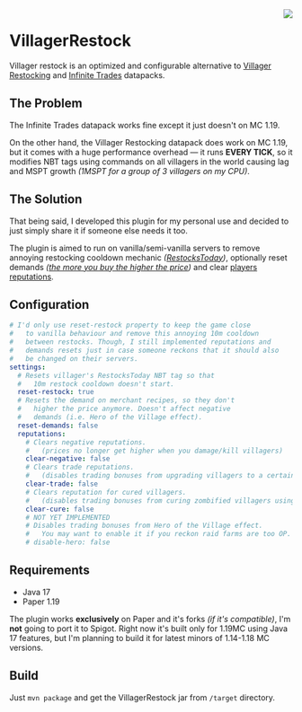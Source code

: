 <img src="https://user-images.githubusercontent.com/43143315/178108584-abd72f88-0efc-44b5-97bd-be206ce3738d.png" align=right />

# VillagerRestock

Villager restock is an optimized and configurable alternative to
[Villager Restocking][VRDpUrl] and [Infinite Trades][ITDpUrl] datapacks.

[VRDpUrl]: https://www.planetminecraft.com/data-pack/villager-restocking-v1-0/
[ITDpUrl]: https://www.planetminecraft.com/data-pack/no-trading-limits-infinite-trades-1-18x/

## The Problem

The Infinite Trades datapack works fine except it just doesn't on MC 1.19.

On the other hand, the Villager Restocking datapack does work on MC 1.19,
but it comes with a huge performance overhead — it runs **EVERY TICK**, so
it modifies NBT tags using commands on all villagers in the world causing lag
and MSPT growth _(1MSPT for a group of 3 villagers on my CPU)_.

## The Solution

That being said, I developed this plugin for my personal use and decided to
just simply share it if someone else needs it too.

The plugin is aimed to run on vanilla/semi-vanilla servers to remove annoying
restocking cooldown mechanic _([RestocksToday][EntityDataUrl])_, optionally 
reset demands _([the more you buy the higher the price][Supply&DemandUrl])_
and clear [players reputations][PopularityUrl].

[EntityDataUrl]: [https://minecraft.fandom.com/wiki/Villager#Entity_data]
[Supply&DemandUrl]: https://minecraft.fandom.com/wiki/Villager#Supply_and_demand
[PopularityUrl]: https://minecraft.fandom.com/wiki/Villager#Popularity

## Configuration

```yaml
# I'd only use reset-restock property to keep the game close
#   to vanilla behaviour and remove this annoying 10m cooldown
#   between restocks. Though, I still implemented reputations and
#   demands resets just in case someone reckons that it should also
#   be changed on their servers.
settings:
  # Resets villager's RestocksToday NBT tag so that
  #   10m restock cooldown doesn't start.
  reset-restock: true
  # Resets the demand on merchant recipes, so they don't
  #   higher the price anymore. Doesn't affect negative
  #   demands (i.e. Hero of the Village effect).
  reset-demands: false
  reputations:
    # Clears negative reputations.
    #   (prices no longer get higher when you damage/kill villagers)
    clear-negative: false
    # Clears trade reputations.
    #   (disables trading bonuses from upgrading villagers to a certain level)
    clear-trade: false
    # Clears reputation for cured villagers.
    #   (disables trading bonuses from curing zombified villagers using golden apples)
    clear-cure: false
    # NOT YET IMPLEMENTED
    # Disables trading bonuses from Hero of the Village effect.
    #   You may want to enable it if you reckon raid farms are too OP.
    # disable-hero: false
```

## Requirements

* Java 17
* Paper 1.19

The plugin works **exclusively** on Paper and it's forks _(if it's compatible)_,
I'm **not** going to port it to Spigot. Right now it's built only for 1.19MC
using Java 17 features, but I'm planning to build it for latest minors of
1.14-1.18 MC versions.

## Build

Just `mvn package` and get the VillagerRestock jar from `/target` directory.
